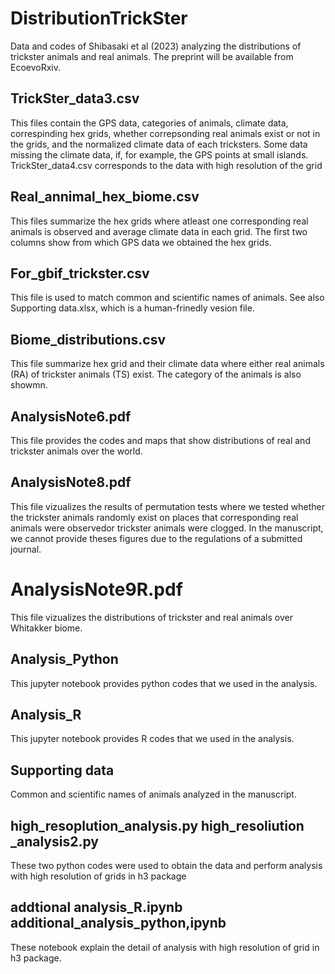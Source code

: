 # DistributionTrickSter
Data and codes of Shibasaki et al (2023) analyzing the distributions of trickster animals and real animals.
The preprint will be available from EcoevoRxiv.


## TrickSter_data3.csv
This files contain the GPS data, categories of animals, climate data, correspinding hex grids, 
whether correpsonding real animals exist or not in the grids, and the normalized climate data of each tricksters.
Some data missing the climate data, if, for example,  the GPS points at small islands.
TrickSter_data4.csv corresponds to the data with high resolution of the grid

## Real_annimal_hex_biome.csv
This files summarize the hex grids where atleast one corresponding real animals is observed and average climate data in each grid. 
The first two columns show from which GPS data we obtained the hex grids.

## For_gbif_trickster.csv
This file is used to match common and scientific names of animals. See also Supporting data.xlsx, which is a human-frinedly vesion file.

## Biome_distributions.csv
This file summarize hex grid and their climate data where either real animals (RA) of trickster animals (TS) exist. The category of the animals is also showmn.

## AnalysisNote6.pdf
This file provides the codes and maps that show distributions of real and trickster animals over the world.

## AnalysisNote8.pdf
This file vizualizes the results of permutation tests where we tested whether the trickster animals randomly exist on places that corresponding real animals were observedor trickster animals were clogged. In the manuscript, we cannot provide theses figures due to the regulations of a submitted journal.

# AnalysisNote9R.pdf
This file vizualizes the distributions of trickster and real animals over Whitakker biome.

## Analysis_Python
This jupyter notebook provides python codes that we used in the analysis.

## Analysis_R
This jupyter notebook provides R codes that we used in the analysis.

## Supporting data
Common and scientific names of animals analyzed in the manuscript. 

## high_resoplution_analysis.py high_resoliution _analysis2.py
These two python codes were used to obtain the data and perform analysis with high resolution of grids in h3 package

## addtional analysis_R.ipynb additional_analysis_python,ipynb
These notebook explain the detail of analysis with high resolution of grid in h3 package.
